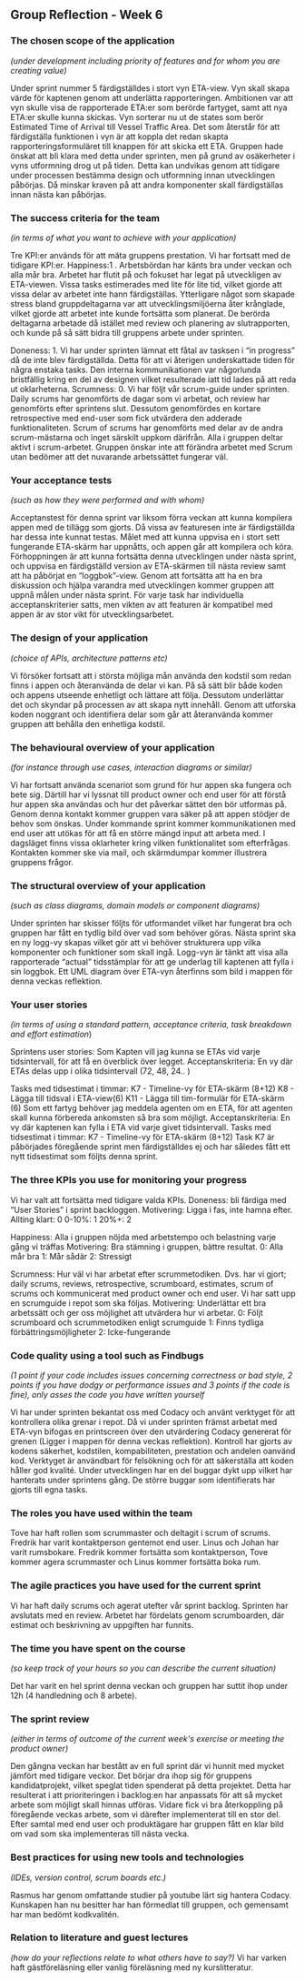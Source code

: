 ## Group Reflection - Week 6

### The chosen scope of the application 
*(under development including priority of features and for whom you are creating value)*

Under sprint nummer 5 färdigställdes i stort vyn ETA-view. Vyn skall skapa värde för kaptenen genom att underlätta rapporteringen. Ambitionen var att vyn skulle visa de rapporterade ETA:er som berörde fartyget, samt att nya ETA:er skulle kunna skickas. Vyn sorterar nu ut de states som berör Estimated Time of Arrival till Vessel Traffic Area. Det som återstår för att färdigställa funktionen i vyn är att koppla det redan skapta rapporteringsformuläret till knappen för att skicka ett ETA. Gruppen hade önskat att bli klara med detta under sprinten, men på grund av osäkerheter i vyns utformning drog ut på tiden. Detta kan undvikas genom att tidigare under processen bestämma design och utformning innan utvecklingen påbörjas. Då minskar kraven på att andra komponenter skall färdigställas innan nästa kan påbörjas. 

### The success criteria for the team
*(in terms of what you want to achieve with your application)*

Tre KPI:er används för att mäta gruppens prestation. Vi har fortsatt med de tidigare KPI:er. 
Happiness:1 . Arbetsbördan har känts bra under veckan och alla mår bra. Arbetet har flutit på och fokuset har legat på utveckligen av ETA-viewen. Vissa tasks estimerades med lite för lite tid, vilket gjorde att vissa delar av arbetet inte hann färdigställas. Ytterligare något som skapade stress bland gruppdeltagarna var att utvecklingsmiljöerna åter krånglade, vilket gjorde att arbetet inte kunde fortsätta som planerat. De berörda deltagarna arbetade då istället med review och planering av slutrapporten, och kunde på så sätt bidra till gruppens arbete under sprinten. 

Doneness: 1. Vi har under sprinten lämnat ett fåtal av tasksen i “in progress” då de inte blev färdigställda. Detta för att vi återigen underskattade tiden för några enstaka tasks. Den interna kommunikationen var någorlunda bristfällig kring en del av designen vilket resulterade iatt tid lades på att reda ut oklarheterna. 
Scrumness: 0. Vi har följt vår scrum-guide under sprinten. Daily scrums har genomförts de dagar som vi arbetat, och review har genomförts efter sprintens slut. Dessutom genomfördes en kortare retrospective med end-user som fick utvärdera den adderade funktionaliteten. Scrum of scrums har genomförts med delar av de andra scrum-mästarna och inget särskilt uppkom därifrån. Alla i gruppen deltar aktivt i scrum-arbetet. Gruppen önskar inte att förändra arbetet med Scrum utan bedömer att det nuvarande arbetssättet fungerar väl. 


### Your acceptance tests
*(such as how they were performed and with whom)*

Acceptanstest för denna sprint var liksom förra veckan att kunna kompilera appen med de tillägg som gjorts. Då vissa av featuresen inte är färdigställda har dessa inte kunnat testas. Målet med att kunna uppvisa en i stort sett fungerande ETA-skärm har uppnåtts, och appen går att kompilera och köra. Förhoppningen är att kunna fortsätta denna utvecklingen under nästa sprint, och uppvisa en färdigställd version av ETA-skärmen till nästa review samt att ha påbörjat en “loggbok”-view. Genom att fortsätta att ha en bra diskussion och hjälpa varandra med utvecklingen kommer gruppen att uppnå målen under nästa sprint. För varje task har individuella acceptanskriterier satts, men vikten av att featuren är kompatibel med appen är av stor vikt för utvecklingsarbetet. 

### The design of your application 
*(choice of APIs, architecture patterns etc)*
 
Vi försöker fortsatt att i största möjliga mån använda den kodstil som redan finns i appen och återanvända de delar vi kan. På så sätt blir både koden och appens utseende enhetligt och lättare att följa. Dessutom underlättar det och skyndar på processen av att skapa nytt innehåll. Genom att utforska koden noggrant och identifiera delar som går att återanvända kommer gruppen att behålla den enhetliga kodstil. 

### The behavioural overview of your application
*(for instance through use cases, interaction diagrams or similar)*

Vi har fortsatt använda scenariot som grund för hur appen ska fungera och bete sig. Därtill har vi lyssnat till product owner och end user för att förstå hur appen ska användas och hur det påverkar sättet den bör utformas på. Genom denna kontakt kommer gruppen vara säker på att appen stödjer de behov som önskas. Under kommande sprint kommer kommunikationen med end user att utökas för att få en större mängd input att arbeta med. I dagsläget finns vissa oklarheter kring vilken funktionalitet som efterfrågas. Kontakten kommer ske via mail, och skärmdumpar kommer illustrera gruppens frågor. 


### The structural overview of your application
*(such as class diagrams, domain models or component diagrams)* 

Under sprinten har skisser följts för utformandet vilket har fungerat bra och gruppen har fått en tydlig bild över vad som behöver göras. 
Nästa sprint ska en ny logg-vy skapas vilket gör att vi behöver strukturera upp vilka komponenter och funktioner som skall ingå. Logg-vyn är tänkt att visa alla rapporterade “actual” tidsstämplar för att ge underlag till kaptenen att fylla i sin loggbok. 
Ett UML diagram över ETA-vyn återfinns som bild i mappen för denna veckas reflektion. 

### Your user stories
*(in terms of using a standard pattern, acceptance criteria, task breakdown and effort estimation*)

Sprintens user stories:
Som Kapten vill jag kunna se ETAs vid varje tidsintervall, för att få en överblick över legget. 
Acceptanskriteria: En vy där ETAs delas upp i olika tidsintervall (72, 48, 24.. )

Tasks med tidsestimat i timmar: 
K7 - Timeline-vy för ETA-skärm (8+12)
K8 - Lägga till tidsval i ETA-view(6)
K11 -  Lägga till tim-formulär för ETA-skärm (6)
Som ett fartyg behöver jag meddela agenten om en ETA, för att agenten skall kunna förbereda ankomsten så bra som möjligt.
Acceptanskriteria: En vy där kaptenen kan fylla i ETA vid varje givet tidsintervall. 
Tasks med tidsestimat i timmar: 
K7 - Timeline-vy för ETA-skärm (8+12) 
Task K7 är påbörjades föregående sprint men färdigställdes ej och har således fått ett nytt tidsestimat som följts denna sprint. 


### The three KPIs you use for monitoring your progress

Vi har valt att fortsätta med tidigare valda KPIs. Doneness: bli färdiga med “User Stories” i sprint backloggen. 
Motivering: Ligga i fas, inte hamna efter. 
Allting klart: 0 
0-10%: 1 
20%+: 2 


Happiness: Alla i gruppen nöjda med arbetstempo och belastning varje gång vi träffas 
Motivering: Bra stämning i gruppen, bättre resultat. 
0: Alla mår bra 
1: Mår sådär 
2: Stressigt 

Scrumness: Hur väl vi har arbetat efter scrummetodiken. Dvs. har vi gjort; daily scrums, reviews, retrospective, scrumboard, estimates, scrum of scrums och kommunicerat med product owner och end user. Vi har satt upp en scrumguide i repot som ska följas. 
Motivering: Underlättar ett bra arbetssätt och ger oss möjlighet att utvärdera hur vi arbetar. 
0: Följt scrumboard och scrummetodiken enligt scrumguide 
1: Finns tydliga förbättringsmöjligheter 
2: Icke-fungerande


### Code quality using a tool such as Findbugs
*(1 point if your code includes issues concerning correctness or bad style, 2 points if you have dodgy or performance issues and 3 points if the code is fine),
  only asses the code you have written yourself*

Vi har under sprinten bekantat oss med Codacy och använt verktyget för att kontrollera olika grenar i repot. Då vi under sprinten främst arbetat med ETA-vyn bifogas en printscreen över den utvärdering Codacy genererat för grenen (Ligger i mappen för denna veckas reflektion). Kontroll har gjorts av kodens säkerhet, kodstilen, kompabiliteten, prestation och andelen oanvänd kod. Verktyget är användbart för felsökning och för att säkerställa att koden håller god kvalité. 
Under utvecklingen har en del buggar dykt upp vilket har hanterats under sprintens gång. De större buggar som identifierats har gjorts till egna tasks. 

### The roles you have used within the team

Tove har haft rollen som scrummaster och deltagit i scrum of scrums. Fredrik har varit kontaktperson gentemot end user. Linus och Johan har varit rumsbokare. Fredrik kommer fortsätta som kontaktperson, Tove kommer agera scrummaster och Linus kommer fortsätta boka rum.

### The agile practices you have used for the current sprint

Vi har haft daily scrums och agerat utefter vår sprint backlog. Sprinten har avslutats med en review. Arbetet har fördelats genom scrumboarden, där estimat och beskrivning av uppgiften har funnits.

### The time you have spent on the course
*(so keep track of your hours so you can describe the current situation)*

Det har varit en hel sprint denna veckan och gruppen har suttit ihop under 12h (4 handledning och 8 arbete).

### The sprint review
*(either in terms of outcome of the current week's exercise or meeting the product owner)*

Den gångna veckan har bestått av en full sprint där vi hunnit med mycket jämfört med tidigare veckor. Det börjar dra ihop sig för gruppens kandidatprojekt, vilket speglat tiden spenderat på detta projektet. Detta har resulterat i att prioriteringen i backlog:en har anpassats för att så mycket arbete som möjligt skall hinnas utföras. Vidare fick vi bra återkoppling på föregående veckas arbete, som vi därefter implementerat till en stor del. Efter samtal med end user och produktägare har gruppen fått en klar bild om vad som ska implementeras till nästa vecka.

### Best practices for using new tools and technologies
*(IDEs, version control, scrum boards etc.)*

Rasmus har genom omfattande studier på youtube lärt sig hantera Codacy. Kunskapen han nu besitter har han förmedlat till gruppen, och gemensamt har man bedömt kodkvalitén. 

### Relation to literature and guest lectures
*(how do your reflections relate to what others have to say?)*
Vi har varken haft gästföreläsning eller vanlig föreläsning med ny kurslitteratur.

